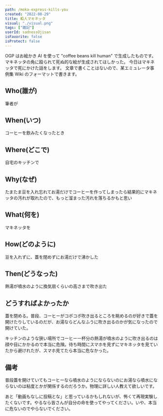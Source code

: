 ```yaml
---
path: /moka-express-kills-you
created: "2022-08-29"
title: 殺人マキネッタ
visual: "./visual.png"
tags: ["雑記"]
userId: sadnessOjisan
isFavorite: false
isProtect: false
---
```


OGP はお絵かき AI を使って "coffee beans kill human" で生成したものです。
マキネッタの角に殴られて死ぬ的な絵が生成されてほしかった。
今日はマキネッタで死にかけた話をします。
文章で書くことはないので、某エミュレータ事例集 Wiki のフォーマットで書きます。

## Who(誰が)

筆者が

## When(いつ)

コーヒーを飲みたくなったとき

## Where(どこで)

自宅のキッチンで

## Why(なぜ)

たまたま豆を入れ忘れてお湯だけでコーヒーを作ってしまったら結果的にマキネッタの汚れが取れたので、もっと溜まった汚れを落ちるかもと思い

## What(何を)

マキネッタを

## How(どのように)

豆を入れずに、蓋を閉めずにお湯だけで沸かした

## Then(どうなった)

熱湯が噴水のように換気扇くらいの高さまで吹き出た

## どうすればよかったか

蓋を閉める。普段、コーヒーがコポコポ吹き出るところを眺めるのが好きで蓋を開けたりしているのだが、お湯ならどんなふうに吹き出るのかが気になったので開けていた。

キッチンのような狭い場所でコーヒー一杯分の熱湯が噴水のように吹き出るのは顔や目にかかるので本当に危険。待ち時間にスマホを見ずにマキネッタを見ていたから避けれたが、スマホ見てたら本当に危なかった。

## 備考

普段蓋を開けていてもコーヒーなら噴水のようにならないのにお湯なら噴水にならないのは粘度とかが関係するのだろうか。物理に詳しい人教えて欲しいです。

あと「動画もなしに投稿とな」と思っているかもしれないが、怖くて再現実験したくないです。やるなら皆さんが自分の命を使ってやってください。いや、本当に危ないのでやらないでください。
